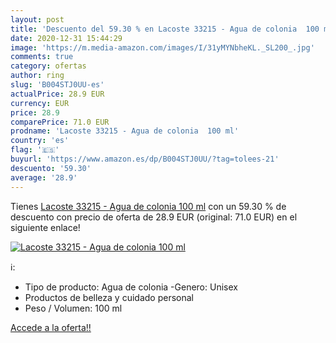 ```yaml
---
layout: post
title: 'Descuento del 59.30 % en Lacoste 33215 - Agua de colonia  100 ml'
date: 2020-12-31 15:44:29
image: 'https://m.media-amazon.com/images/I/31yMYNbheKL._SL200_.jpg'
comments: true
category: ofertas
author: ring
slug: 'B004STJ0UU-es'
actualPrice: 28.9 EUR
currency: EUR
price: 28.9
comparePrice: 71.0 EUR
prodname: 'Lacoste 33215 - Agua de colonia  100 ml'
country: 'es'
flag: '🇪🇸'
buyurl: 'https://www.amazon.es/dp/B004STJ0UU/?tag=tolees-21'
descuento: '59.30'
average: '28.9'
---
```


Tienes [Lacoste 33215 - Agua de colonia  100 ml](https://www.amazon.es/dp/B004STJ0UU/?tag=tolees-21) con un 59.30 % de descuento con precio de oferta de 28.9 EUR (original: 71.0 EUR) en el siguiente enlace!

[![Lacoste 33215 - Agua de colonia  100 ml](https://m.media-amazon.com/images/I/31yMYNbheKL._SL200_.jpg)](https://www.amazon.es/dp/B004STJ0UU/?tag=tolees-21)

ℹ️:

- Tipo de producto: Agua de colonia -Genero: Unisex
- Productos de belleza y cuidado personal
- Peso / Volumen: 100 ml

[Accede a la oferta!!](https://www.amazon.es/dp/B004STJ0UU/?tag=tolees-21)
